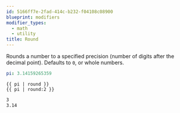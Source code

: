 ```yaml
---
id: 5166ff7e-2fad-414c-b232-f04108c08900
blueprint: modifiers
modifier_types:
  - math
  - utility
title: Round
---
```

Rounds a number to a specified precision (number of digits after the decimal point). Defaults to `0`, or whole numbers.

```yaml
pi: 3.14159265359
```

```
{{ pi | round }}
{{ pi | round:2 }}
```

```html
3
3.14
```
